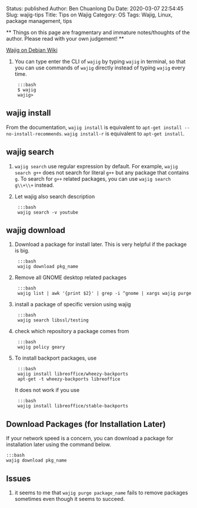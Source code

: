Status: published
Author: Ben Chuanlong Du
Date: 2020-03-07 22:54:45
Slug: wajig-tips
Title: Tips on Wajig
Category: OS
Tags: Wajig, Linux, package management, tips

**
Things on this page are fragmentary and immature notes/thoughts of the author.
Please read with your own judgement!
**

[Wajig on Debian Wiki](https://wiki.debian.org/Wajig)


1. You can type enter the CLI of `wajig` by typing `wajig` in terminal,
    so that you can use commands of `wajig` directly
    instead of typing `wajig` every time.

        :::bash
        $ wajig
        wajig>

## wajig install

From the documentation,
`wajig install` is equivalent to `apt-get install --no-install-recommends`.
`wajig install-r` is equivalent to `apt-get install`.

## wajig search

1. `wajig search` use regular expression by default.
    For example, 
    `wajig search g++` does not search for literal `g++` but any package that contains `g`. 
    To search for `g++` related packages, 
    you can use `wajig search g\\+\\+` instead.

2. Let wajig also search description

        :::bash
        wajig search -v youtube

## wajig download

1. Download a package for install later.
    This is very helpful if the package is big.

        :::bash
        wajig download pkg_name

1. Remove all GNOME desktop related packages

        :::bash
        wajig list | awk '{print $2}' | grep -i ^gnome | xargs wajig purge

2. install a package of specific version using wajig

        :::bash
        wajig search libssl/testing

3. check which repository a package comes from

        :::bash
        wajig policy geary

6. To install backport packages, use

        :::bash
        wajig install libreoffice/wheezy-backports
        apt-get -t wheezy-backports libreoffice

    It does not work if you use

        :::bash
        wajig install libreoffice/stable-backports

## Download Packages (for Installation Later)

If your network speed is a concern,
you can download a package for installation later using the command below. 

    :::bash
    wajig download pkg_name  

## Issues

1. it seems to me that `wajig purge package_name` fails to remove packages sometimes
    even though it seems to succeed.
